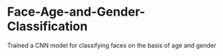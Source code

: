 # Face-Age-and-Gender-Classification
Trained a CNN model for classifying faces on the basis of age and gender
